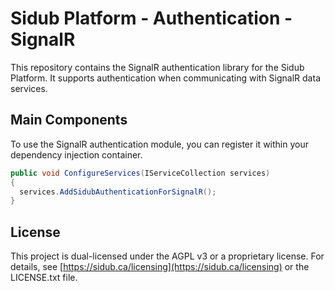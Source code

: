 # Sidub Platform - Authentication - SignalR

This repository contains the SignalR authentication library for the Sidub
Platform. It supports authentication when communicating with SignalR
data services.

## Main Components
To use the SignalR authentication module, you can register it within your
dependency injection container.

```csharp
public void ConfigureServices(IServiceCollection services)
{
  services.AddSidubAuthenticationForSignalR();
}
```

## License
This project is dual-licensed under the AGPL v3 or a proprietary license. For
details, see [https://sidub.ca/licensing](https://sidub.ca/licensing) or the 
LICENSE.txt file.
